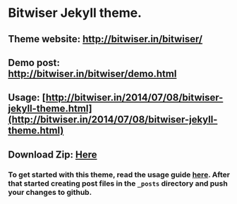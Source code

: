 # Bitwiser Jekyll theme.

## Theme website: http://bitwiser.in/bitwiser/

## Demo post: http://bitwiser.in/bitwiser/demo.html

## Usage: [http://bitwiser.in/2014/07/08/bitwiser-jekyll-theme.html](http://bitwiser.in/2014/07/08/bitwiser-jekyll-theme.html)

## Download Zip: [Here](http://goo.gl/iC85jv)

### To get started with this theme, read the usage guide [here](http://bitwiser.in/2014/07/08/bitwiser-jekyll-theme.html). After that started creating post files in the ```_posts``` directory and push your changes to github.